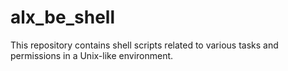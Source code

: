 # alx_be_shell
This repository contains shell scripts related to various tasks and permissions in a Unix-like environment.
